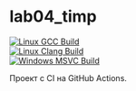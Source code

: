 # lab04_timp  

[![Linux GCC Build](https://github.com/YAroslav10Ti/lab04_timp/actions/workflows/ci.yml/badge.svg)](https://github.com/YAroslav10Ti/lab04_timp/actions/workflows/ci.yml)  
[![Linux Clang Build](https://github.com/YAroslav10Ti/lab04_timp/actions/workflows/ci.yml/badge.svg?branch=main&event=push)](https://github.com/YAroslav10Ti/lab04_timp/actions/workflows/ci.yml)  
[![Windows MSVC Build](https://github.com/YAroslav10Ti/lab04_timp/actions/workflows/ci.yml/badge.svg)](https://github.com/YAroslav10Ti/lab04_timp/actions/workflows/ci.yml)  

Проект с CI на GitHub Actions.  
